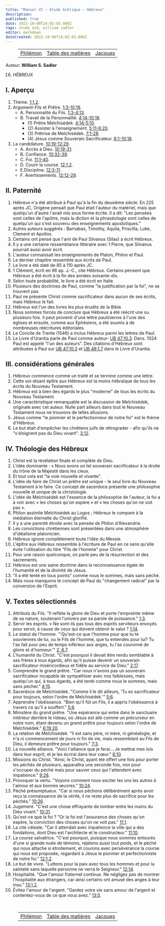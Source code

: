 ```yaml
---
title: "Manuel VI — Étude biblique — Hébreux"
description: 
published: true
date: 2022-10-08T14:02:03.086Z
tags: study aid, william sadler
editor: markdown
dateCreated: 2022-10-08T14:02:03.086Z
---
```


<figure class="table chapter-navigator">
	<table>
		<tbody>
		<tr>
			<td><a href="/fr/article/William_S_Sadler/Workbook_6_Bible_Study/Study_2_15_Philemon">Philémon</a></td>
			<td><a href="/fr/article/William_S_Sadler/Workbook_6_Bible_Study/Index">Table des matières</a></td>
			<td><a href="/fr/article/William_S_Sadler/Workbook_6_Bible_Study/Study_2_17_James">Jacques</a></td>
		</tr>
		</tbody>
	</table>
</figure>

Auteur: **William S. Sadler**

16. HÉBREUX

## I. Aperçu

1. Thème. [1:1,2](/fr/Bible/Hébreux/1#v1).
2. Argument-Fils et Prêtre. [1:3-10:18](/fr/Bible/Hébreux/1#v3).
	- A. Personnalité du Fils. [1:3-4:13](/en/Bible/Hébreux/1#v3).
	- B. Travail de la Personnalité. [4:14-10:18](/fr/Bible/Hébreux/4#v14).
		- (1) Prêtre Melchisédek. [4:14-5:10](/en/Bible/Hébreux/4#v14).
		- (2) Assister à l'enseignement. [5:11-6:20](/en/Bible/Hébreux/5#v11).
		- (3) Prêtrise de Melchisédek. [7:1-28](/fr/Bible/Hébreux/7#v1).
		- (4) Jésus comme Souverain Sacrificateur. [8:1-10:18](/fr/Bible/Hébreux/8#v1).
3. La candidature. [10:19-12:29](/en/Bible/Hébreux/10#v19).
	- A. Accès à Dieu. [10:19-31](/fr/Bible/Hébreux/10#v19).
	- B. Confiance. [10:32-39](/fr/Bible/Hébreux/10#v32).
	- C. Foi. [11:1-40](/fr/Bible/Hébreux/11#v1).
	- D. Courir la course. [12:1,2](/fr/Bible/Hébreux/12#v1).
	- E.Discipline. [12:3-11](/fr/Bible/Hébreux/12#v3).
	- F. Avertissements. [12:12-29](/fr/Bible/Hébreux/12#v12).

## II. Paternité

1. Hébreux n'a été attribué à Paul qu'à la fin du deuxième siècle. En 225 après JC, Origène pensait que Paul était l'auteur du matériel, mais que quelqu'un d'autre l'avait mis sous forme écrite. Il a dit: "Les pensées sont celles de l'apôtre, mais la diction et la phraséologie sont celles de quelqu'un qui s'est souvenu des enseignements apostoliques."
2. Autres auteurs suggérés : Barnabas, Timothy, Aquila, Priscilla, Luke, Clement et Apollos.
3. Certains ont pensé que l'ami de Paul Silvanus (Silas) a écrit Hébreux.
4. Il y a une certaine ressemblance littéraire avec 1 Pierre, que Silvanus pourrait aussi avoir écrit.
5. L'auteur connaissait les enseignements de Platon, Philon et Paul.
6. Le dernier chapitre ressemble aux écrits de Paul.
7. Le livre a été daté de 85 à 110 après JC.
8. 1 Clément, écrit en 96 ap. J.-C., cite Hébreux. Certains pensent que Hébreux a été écrit à la fin des années soixante-dix.
9. Selon toute probabilité, le livre a été écrit en Italie.
10. Plusieurs des doctrines de Paul, comme "la justification par la foi", ne se trouvent pas
11. Paul ne présente Christ comme sacrificateur dans aucun de ses écrits, mais Hébreux le fait.
12. Hébreux est l'un des livres les plus érudits de la Bible.
13. Nous sommes forcés de conclure que Hébreux a été réécrit une ou plusieurs fois. Il peut provenir d'une lettre paulinienne à l'une des églises et ensuite, comme aux Ephésiens, a été soumis à de nombreuses réécritures éditoriales.
14. Le Concile de Trente (1546) a inclus Hébreux parmi les lettres de Paul.
15. Le Livre d'Urantia parle de Paul comme auteur- [UB 47:10.3](/en/The_Urantia_Book/47#p10_3). Dans. 1024 Paul est appelé "l'un des auteurs". Des citations d'Hébreux sont attribuées à Paul sur [UB 47:10.3](/en/The_Urantia_Book/47#p10_3) et [UB 48:1.7](/en/The_Urantia_Book/48#p1_7) dans le Livre d'Urantia.

## III. considérations générales

1. Hébreux commence comme un traité et se termine comme une lettre.
2. Cette soi-disant épître aux Hébreux est la moins hébraïque de tous les écrits du Nouveau Testament.
3. Hébreux est à bien des égards le plus "moderne" de tous les écrits du Nouveau Testament.
4. Une caractéristique remarquable est la discussion de Melchisédek, originale avec cet auteur. Nulle part ailleurs dans tout le Nouveau Testament nous ne trouvons de telles allusions.
5. Jésus comme "le pionnier et le perfectionneur de notre foi" est le thème d'Hébreux.
6. Le but était d'empêcher les chrétiens juifs de rétrograder - afin qu'ils ne "s'éloignent pas du Dieu vivant". [3:12](/fr/Bible/Hébreux/3#v12).

## IV. Théologie des Hébreux

1. Christ est la révélation finale et complète de Dieu.
2. L'idée dominante : « Nous avons un tel souverain sacrificateur à la droite du trône de la Majesté dans les cieux.
3. Et tout cela est "la voie nouvelle et vivante".
4. L'idée de faire de Christ un prêtre est unique - le seul livre du Nouveau Testament à le faire. Ce concept de sacerdoce présente une philosophie nouvelle et unique de la christologie.
5. L'idée de Melchisédek est l'essence de la philosophie de l'auteur, la foi a à voir avec « les choses qu'on espère » et « les choses qu'on ne voit pas ».
6. Philon assimile Melchisédek au Logos ; Hébreux le compare à la médiation éternelle du Christ glorifié.
7. Il y a une parenté étroite avec la pensée de Philon d'Alexandrie.
8. Les convictions chrétiennes sont présentées dans une atmosphère d'idéalisme platonicien.
9. Hébreux ignore complètement toute l'idée du Messie.
10. L'épître aux Hébreux ressemble à l'écriture de Paul en ce sens qu'elle évite l'utilisation du titre "Fils de l'homme" pour Christ.
11. Pour une raison quelconque, on parle peu de la résurrection et des sacrements.
12. Hébreux est une saine doctrine dans la reconnaissance égale de l'humanité et de la divinité de Jésus.
13. "Il a été tenté en tous points" comme nous le sommes, mais sans péché.
14. Mais nous manquons le concept de Paul du "changement radical" par la conversion de l'Esprit.

## V. Textes sélectionnés

1. Attributs du Fils. "Il reflète la gloire de Dieu et porte l'empreinte même de sa nature, soutenant l'univers par sa parole de puissance." [1:3](/fr/Bible/Hébreux/1#v3).
2. Servir les esprits. « Ne sont-ils pas tous des esprits serviteurs envoyés pour servir, à cause de ceux qui doivent obtenir le salut ? [1:14](/fr/Bible/Hébreux/1#v14).
3. Le statut de l'homme. "'Qu'est-ce que l'homme pour que tu te souviennes de lui, ou le Fils de l'homme, que tu entendes pour lui? Tu l'as fait pour peu de temps inférieur aux anges, tu l'as couronné de gloire et d'honneur.'" [2 :6,7](/fr/Bible/Hébreux/2#v6).
4. L'humanité du Christ. "C'est pourquoi il devait être rendu semblable à ses frères à tous égards, afin qu'il puisse devenir un souverain sacrificateur miséricordieux et fidèle au service de Dieu." [2:17](/fr/Bible/Hébreux/2#v17).
5. Comprendre le grand prêtre. "Car nous n'avons pas un souverain sacrificateur incapable de sympathiser avec nos faiblesses, mais quelqu'un qui, à tous égards, a été tenté comme nous le sommes, mais sans pécher." [4:15](/fr/Bible/Hébreux/4#v15).
6. Sacerdoce de Melchisédek. "Comme il le dit ailleurs, 'Tu es sacrificateur pour toujours, selon l'ordre de Melchisédek.'" [5:6](/en/Bible/Hebrews/5#v6).
7. Apprendre l'obéissance. "Bien qu'il fût un Fils, il a appris l'obéissance à travers ce qu'il a souffert." [5:8](/fr/Bible/Hébreux/5#v8).
8. Ministère du grand prêtre. "Une espérance qui entre dans le sanctuaire intérieur derrière le rideau, où Jésus est allé comme un précurseur en notre nom, étant devenu un grand prêtre pour toujours selon l'ordre de Melchisédek." [6:19,20](/fr/Bible/Hébreux/6#v19).
9. La relation de Melchisédek. "Il est sans père, ni mère, ni généalogie, et n'a ni commencement de jours ni fin de vie, mais ressemblant au Fils de Dieu, il demeure prêtre pour toujours." [7:3](/fr/Bible/Hébreux/7#v3).
10. La nouvelle alliance. "Voici l'alliance que je ferai... Je mettrai mes lois dans leur esprit, et je les écrirai dans leur cœur." [8:10](/en/Bible/Hebrews/8#v10).
11. Missions du Christ. "Ainsi, le Christ, ayant été offert une fois pour porter les péchés de plusieurs, apparaîtra une seconde fois, non pour s'occuper du péché mais pour sauver ceux qui l'attendent avec impatience." [9:28](/fr/Bible/Hébreux/9#v28).
12. Provoquer la vertu. "Voyons comment nous exciter les uns les autres à l'amour et aux bonnes œuvres." [10:24](/fr/Bible/Hébreux/10#v24).
13. Péché présomptueux. "Car si nous péchons délibérément après avoir reçu la connaissance de la vérité, il ne reste plus de sacrifice pour les péchés." [10:26](/fr/Bible/Hébreux/10#v26).
14. Jugement. "C'est une chose effrayante de tomber entre les mains du Dieu vivant." [10:31](/fr/Bible/Hébreux/10#v31).
15. Qu'est-ce que la foi ? "Or la foi est l'assurance des choses qu'on espère, la conviction des choses qu'on ne voit pas." [11:1](/fr/Bible/Hébreux/11#v1).
16. La cité céleste. "Car il attendait avec impatience la ville qui a des fondations, dont Dieu est l'architecte et le constructeur." [11:10](/fr/Bible/Hébreux/11#v10).
17. La course salvatrice. "C'est pourquoi, puisque nous sommes entourés d'une si grande nuée de témoins, rejetons aussi tout poids, et le péché qui nous attache si étroitement, et courons avec persévérance la course qui nous est proposée, regardant à Jésus le pionnier et perfectionniste de notre foi." [12:1,2](/fr/Bible/Hébreux/12#v1).
18. Le but de vivre. "Luttons pour la paix avec tous les hommes et pour la sainteté sans laquelle personne ne verra le Seigneur." [12:14](/fr/Bible/Hébreux/12#v14).
19. Hospitalité. "Que l'amour fraternel continue. Ne négligez pas de montrer l'hospitalité aux étrangers, car ainsi certains ont amusé des anges à leur insu." [13:1,2](/fr/Bible/Hébreux/13#v1).
20. Évitez l'amour de l'argent. "Gardez votre vie sans amour de l'argent et contentez-vous de ce que vous avez." [13:5](/fr/Bible/Hébreux/13#v5).


<br>

<figure class="table chapter-navigator">
	<table>
		<tbody>
		<tr>
			<td><a href="/fr/article/William_S_Sadler/Workbook_6_Bible_Study/Study_2_15_Philemon">Philémon</a></td>
			<td><a href="/fr/article/William_S_Sadler/Workbook_6_Bible_Study/Index">Table des matières</a></td>
			<td><a href="/fr/article/William_S_Sadler/Workbook_6_Bible_Study/Study_2_17_James">Jacques</a></td>
		</tr>
		</tbody>
	</table>
</figure>